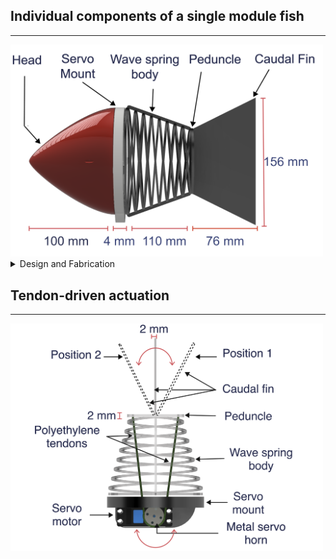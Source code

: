 ## Individual components of a single module fish

---

<img src="Images/side.PNG" alt="Parts" width="500"/>

<details>
    <summary>Design and Fabrication</summary>
    
    A modular approach provides the flexibility of performing eclectic locomotion gaits by increasing the number of modules. <br>
    Example: 1 module -> oscillatory pattern; multi module (3 and above) -> undulatory pattern 

<table>
  <tr>
    <th>Part</th>
    <th>Material</th>
  </tr>
  <tr>
    <td>Caudal fin</td>
    <td>TPU-95A</td>
  </tr>
    <tr>
    <td>Body</td>
    <td>TPU-95A</td>
  </tr>
    </tr>
    <tr>
    <td>Rigid head</td>
    <td>CPE</td>
  </tr>
  <tr>
    <td>Servo mount</td>
    <td>PETG</td>
  </tr>
</table>

</details>

## Tendon-driven actuation 

---

<img src="Images/cable.PNG" alt="Actuation" width="500"/>


